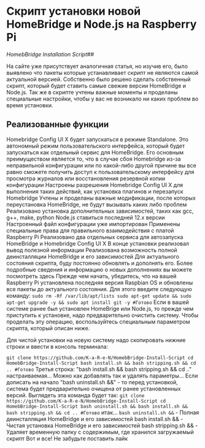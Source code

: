 # Скрипт установки новой HomeBridge и Node.js на Raspberry Pi
_HomebBridge Installation Script_##

На сайте уже присутствует аналогичная статья, но изучив его, было выявлено что пакеты которые устанавливает скрипт не являются самой актуальной версией. Собственно было решено сделать собственный скрипт, который будет ставить самые свежие версии HomeBridge и Node.js. Так же в скрипте учтены важные моменты и проделаны специальные настройки, чтобы у вас не возникало ни каких проблем во время установки.



## Реализованные функции
Homebridge Config UI X будет запускаться в режиме Standalone. Это автономный режим пользовательского интерфейса, который будет запускаться как отдельный сервис для HomeBridge. Его основным преимуществом является то, что в случае сбоя Homebridge из-за неправильной конфигурации или по какой-либо другой причине вы все равно сможете получить доступ к пользовательскому интерфейсу для просмотра журналов или восстановления резервной копии конфигурации
Настроены разрешения Homebridge Config UI X для выполнения таких действий, как установка плагинов и перезапуск Homebridge
Учтены и проделаны важные модификации, после которых переустановка HomeBridge, не будут вызывать каких либо  проблем
Реализовано установка дополнительных зависимостей, таких как gcc, g++, make, python
Node.js ставиться последней 12.x версии
Настроенный файл конфигурации уже импортирован
Применены специальные права для правильного взаимодействия с платой Raspberry Pi
Реализовано два отдельных сервиса для автозапуска HomeBridge и Homebridge Config UI X
В конце установки реализовал вывод полезной информации
Реализована возможность полной деинсталляции HomeBridge и его зависимостей
Для актуального состояния скрипта, буду постоянно обновлять и дополнять его.
Более подробные сведения и информацию о новых дополнениях вы можете посмотреть здесь
Прежде чем начать, убедитесь, что на вашей Raspberry Pi установлена последняя версия Raspbian OS и обновлены все пакеты до актуального состояния. Для этого введите следующую команду:
`sudo rm -Rf /var/lib/apt/lists
sudo apt-get update && sudo apt-get upgrade -y && sudo apt install git -y
#Готово`
Если в  вашей системе ранее был установлен HomeBrige или Node.js, то прежде чем приступить к установке, надо предварительно очистить систему. Чтобы проделать эту операцию, воспользуйтесь специальным параметром скрипта, который описан ниже.

Для чистой установки на новую систему надо скопировать нижние строки и ввести в консоль терминала:

`git clone https://github.com/K-a-R-e-N/HomebBridge-Install-Script
cd HomebBridge-Install-Script
bash install.sh && bash stripping.sh && cd ..
#Готово`
Третья строка: "bash install.sh && bash stripping.sh && cd .." настраиваемая... Можно как добавлять так и удалять параметры...
Если дописать на начало "bash uninstall.sh &&" - то перед установкой, система будет предварительно очищена от ранее установленных версий. Выглядеть эта команда будет так:
`git clone https://github.com/K-a-R-e-N/HomebBridge-Install-Script
cd HomebBridge-Install-Script
bash uninstall.sh && bash install.sh && bash stripping.sh && cd ..
#Готово`
итак...
`bash uninstall.sh &&` - Полная деинсталляция HomeBridge и его зависимостей
bash install.sh && - Чистая установка HomeBridge и его зависимостей
bash stripping.sh && - Удаляет временную папку с содержимым, где хранился загружаемый скрипт
Вот и все! Не забудьте поставить лайк

